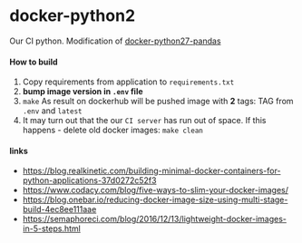 # docker-python2

Our CI python. Modification of [docker-python27-pandas](https://github.com/serebrov/docker-python27-pandas)

#### How to build

1. Copy requirements from application to `requirements.txt`
1. **bump image version in `.env` file**
1. `make` 
As result on dockerhub will be pushed image with **2** tags: TAG from `.env` and `latest`
1. It may turn out that the our `CI server` has run out of space. If this happens - delete old docker images: `make clean`

#### links
* https://blog.realkinetic.com/building-minimal-docker-containers-for-python-applications-37d0272c52f3
* https://www.codacy.com/blog/five-ways-to-slim-your-docker-images/
* https://blog.onebar.io/reducing-docker-image-size-using-multi-stage-build-4ec8ee111aae
* https://semaphoreci.com/blog/2016/12/13/lightweight-docker-images-in-5-steps.html

